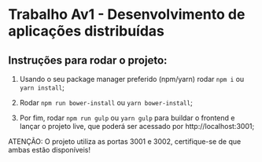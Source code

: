 # Trabalho Av1 - Desenvolvimento de aplicações distribuídas

## Instruções para rodar o projeto:

1. Usando o seu package manager preferido (npm/yarn) rodar `npm i` ou `yarn install`;

2. Rodar `npm run bower-install` ou `yarn bower-install`;

3. Por fim, rodar `npm run gulp` ou `yarn gulp` para buildar o frontend e lançar o projeto live, que poderá ser acessado por http://localhost:3001;

ATENÇÃO: O projeto utiliza as portas 3001 e 3002, certifique-se de que ambas estão disponíveis!